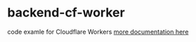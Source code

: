 # backend-cf-worker

code examle for Cloudflare Workers
[more documentation here](https://developers.cloudflare.com/workers/)
